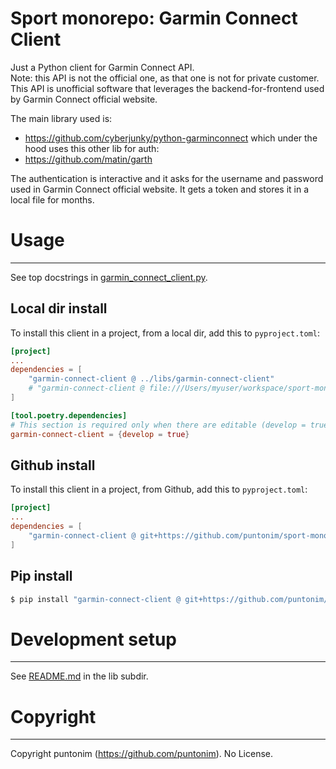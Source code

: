 **Sport monorepo: Garmin Connect Client**
=========================================

Just a Python client for Garmin Connect API.\
Note: this API is not the official one, as that one is not for private customer.
This API is unofficial software that leverages the backend-for-frontend used by 
 Garmin Connect official website.

The main library used is:
 - https://github.com/cyberjunky/python-garminconnect
which under the hood uses this other lib for auth:
- https://github.com/matin/garth

The authentication is interactive and it asks for the username and password used
 in Garmin Connect official website. It gets a token and stores it in a local file
 for months.


Usage
=====

---

See top docstrings in [garmin_connect_client.py](garmin_connect_client/garmin_connect_client.py).


Local dir install
-----------------
To install this client in a project, from a local dir, add this to `pyproject.toml`:
```toml
[project]
...
dependencies = [
    "garmin-connect-client @ ../libs/garmin-connect-client"
    # "garmin-connect-client @ file:///Users/myuser/workspace/sport-monorepo/libs/garmin-connect-client"
]

[tool.poetry.dependencies]
# This section is required only when there are editable (develop = true) dependencies.
garmin-connect-client = {develop = true}
```

Github install
--------------
To install this client in a project, from Github, add this to `pyproject.toml`:
```toml
[project]
...
dependencies = [
    "garmin-connect-client @ git+https://github.com/puntonim/sport-monorepo#subdirectory=libs/garmin-connect-client",
]
```

Pip install
-----------
```sh
$ pip install "garmin-connect-client @ git+https://github.com/puntonim/sport-monorepo#subdirectory=libs/garmin-connect-client"
```


Development setup
=================

---

See [README.md](../README.md) in the lib subdir.


Copyright
=========

---

Copyright puntonim (https://github.com/puntonim). No License.

